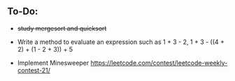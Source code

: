 ## To-Do:
* ~~study mergesort and quicksort~~

* Write a method to evaluate an expression such as 1 + 3 - 2, 1 + 3 - ((4 + 2) + (1 - 2 + 3)) + 5

* Implement Minesweeper https://leetcode.com/contest/leetcode-weekly-contest-21/
